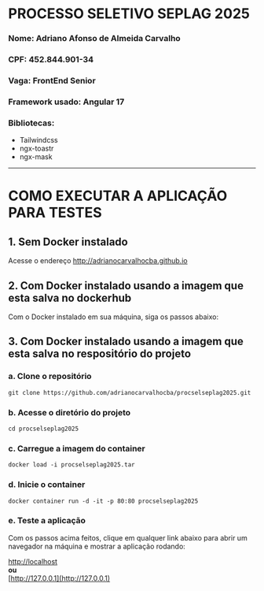# PROCESSO SELETIVO SEPLAG 2025

### Nome: **Adriano Afonso de Almeida Carvalho**

### CPF: **452.844.901-34**

### Vaga: FrontEnd Senior

### Framework usado: **Angular 17**

### Bibliotecas:

- Tailwindcss
- ngx-toastr
- ngx-mask

---

# COMO EXECUTAR A APLICAÇÃO PARA TESTES

## 1. Sem Docker instalado

Acesse o endereço http://adrianocarvalhocba.github.io

## 2. Com Docker instalado usando a imagem que esta salva no dockerhub

Com o Docker instalado em sua máquina, siga os passos abaixo:

## 3. Com Docker instalado usando a imagem que esta salva no respositório do projeto

### a. Clone o repositório

```
git clone https://github.com/adrianocarvalhocba/procselseplag2025.git
```

### b. Acesse o diretório do projeto

```
cd procselseplag2025
```

### c. Carregue a imagem do container

```
docker load -i procselseplag2025.tar
```

### d. Inicie o container

```
docker container run -d -it -p 80:80 procselseplag2025
```

### e. Teste a aplicação

Com os passos acima feitos, clique em qualquer link abaixo para abrir um navegador na máquina e mostrar a aplicação rodando:

[http://localhost](http://localhost)  
**ou**  
[http://127.0.0.1](http://127.0.0.1)
